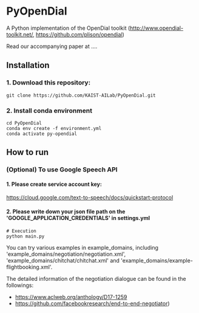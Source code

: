 # PyOpenDial

A Python implementation of the OpenDial toolkit (http://www.opendial-toolkit.net/, https://github.com/plison/opendial) 

Read our accompanying paper at ....

## Installation
### 1. Download this repository:
```
git clone https://github.com/KAIST-AILab/PyOpenDial.git
```

### 2. Install conda environment
```
cd PyOpenDial
conda env create -f environment.yml
conda activate py-opendial
```

## How to run

### (Optional) To use Google Speech API

#### 1. Please create service account key:
https://cloud.google.com/text-to-speech/docs/quickstart-protocol

#### 2. Please write down your json file path on the 'GOOGLE_APPLICATION_CREDENTIALS' in settings.yml

```
# Execution
python main.py
```
You can try various examples in example_domains, including 'example_domains/negotiation/negotiation.xml', 'example_domains/chitchat/chitchat.xml' and 'example_domains/example-flightbooking.xml'.

The detailed information of the negotiation dialogue can be found in the followings:
- https://www.aclweb.org/anthology/D17-1259
- https://github.com/facebookresearch/end-to-end-negotiator)
